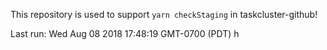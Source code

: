 This repository is used to support `yarn checkStaging` in taskcluster-github!

Last run: Wed Aug 08 2018 17:48:19 GMT-0700 (PDT)
h
